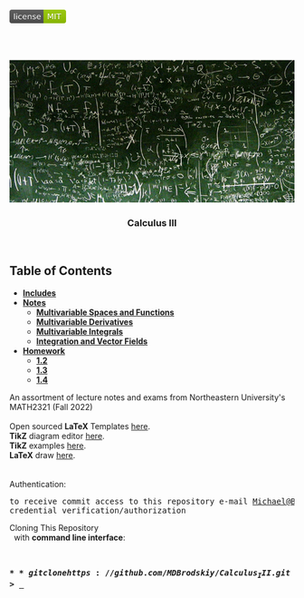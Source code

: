 <!-- PROJECT LOGO -->
<br />
<p align="left">
  <a href="https://github.com/MDBrodskiy/Calculus_III/tree/master/LICENSE">
    <img src="images/LicenseImage.svg" alt="license" width="100" height="24"></a>
</p>
<br/>
<br/>

<!-- BACKGROUND & TITLE -->
<p align="center">
  <a href="https://github.com/MDBrodskiy/Calculus_III">
    <img src="images/background.png" alt="background">
  </a>
  <h3 align="center">Calculus III</h3>
<br />
</p>

<!-- TABLE OF CONTENTS -->
## Table of Contents

* [**Includes**](https://github.com/MDBrodskiy/Calculus_III/tree/master/Notes/Includes.tex)
* [**Notes**](https://github.com/MDBrodskiy/Calculus_III/tree/master/Notes)
  * [**Multivariable Spaces and Functions**](https://github.com/MDBrodskiy/Calculus_III/tree/master/Notes/Section1.pdf)
  * [**Multivariable Derivatives**](https://github.com/MDBrodskiy/Calculus_III/tree/master/Notes/Section2.pdf)
  * [**Multivariable Integrals**](https://github.com/MDBrodskiy/Calculus_III/tree/master/Notes/Section3.pdf)
  * [**Integration and Vector Fields**](https://github.com/MDBrodskiy/Calculus_III/tree/master/Notes/Section4.pdf)
* [**Homework**](https://github.com/MDBrodskiy/Calculus_III/tree/master/Homework)
  * [**1.2**](https://github.com/MDBrodskiy/Calculus_III/tree/master/Homework/1-2.pdf)
  * [**1.3**](https://github.com/MDBrodskiy/Calculus_III/tree/master/Homework/1-3.pdf)
  * [**1.4**](https://github.com/MDBrodskiy/Calculus_III/tree/master/Homework/1-4.pdf)
<!--
  * [**Chapter 1**](#Notes/Chapter\ 1)
* [**Exams**](#Exams)
* [**Projects**](#Projects)
-->


An assortment of lecture notes and exams from Northeastern University's MATH2321 (Fall 2022)
<br/> <br/> 
Open sourced **LaTeX** Templates [here](https://www.latextemplates.com/).
<br/>
**TikZ** diagram editor [here](https://www.mathcha.io/editor).
<br/>
**TikZ** examples [here](https://www.texample.net/tikz/example).
<br/>
**LaTeX** draw [here](https://www.latexdraw.com/).
<br/> <br/> <br/>
Authentication:   
    <pre>to receive commit access to this repository e-mail Michael@Brodskiy.com for credential verification/authorization</pre>

Cloning This Repository
</br>&nbsp;&nbsp;with **command line interface**:
    <pre>    
    **$** git clone https://github.com/MDBrodskiy/Calculus_III.git    
    **$** **>**  **_**
    </pre>
